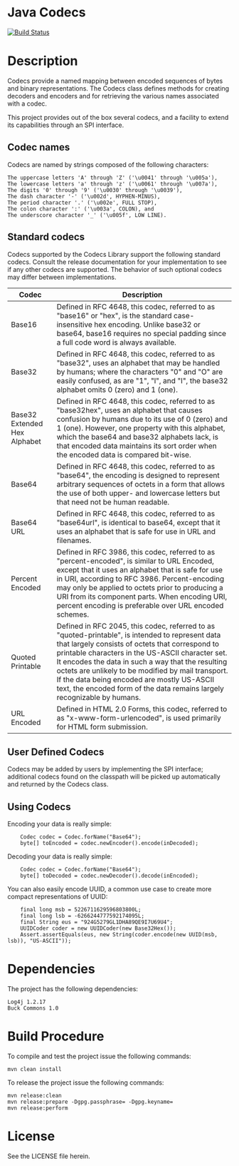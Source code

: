 Java Codecs
===========

[<img src="https://api.travis-ci.org/rbuck/java-codecs.png?branch=master" alt="Build Status" />](http://travis-ci.org/rbuck/java-codecs)

# Description

Codecs provide a named mapping between encoded sequences of bytes and binary
representations. The Codecs class defines methods for creating decoders and
encoders and for retrieving the various names associated with a codec.

This project provides out of the box several codecs, and a facility to extend
its capabilities through an SPI interface.

## Codec names

Codecs are named by strings composed of the following characters:

    The uppercase letters 'A' through 'Z' ('\u0041' through '\u005a'),
    The lowercase letters 'a' through 'z' ('\u0061' through '\u007a'),
    The digits '0' through '9' ('\u0030' through '\u0039'),
    The dash character '-' ('\u002d', HYPHEN-MINUS),
    The period character '.' ('\u002e', FULL STOP),
    The colon character ':' ('\u003a', COLON), and
    The underscore character '_' ('\u005f', LOW LINE).

## Standard codecs

Codecs supported by the Codecs Library support the following standard codecs.
Consult the release documentation for your implementation to see if any other
codecs are supported. The behavior of such optional codecs may differ between
implementations.

Codec | Description
------|------------
Base16 | Defined in RFC 4648, this codec, referred to as "base16" or "hex", is the standard case-insensitive hex encoding. Unlike base32 or base64, base16 requires no special padding since a full code word is always available. |
Base32 | Defined in RFC 4648, this codec, referred to as "base32", uses an alphabet that may be handled by humans; where the characters "0" and "O" are easily confused, as are "1", "l", and "I", the base32 alphabet omits 0 (zero) and 1 (one).
Base32 Extended Hex Alphabet | Defined in RFC 4648, this codec, referred to as "base32hex", uses an alphabet that causes confusion by humans due to its use of 0 (zero) and 1 (one). However, one property with this alphabet, which the base64 and base32 alphabets lack, is that encoded data maintains its sort order when the encoded data is compared bit-wise.
Base64 | Defined in RFC 4648, this codec, referred to as "base64", the encoding is designed to represent arbitrary sequences of octets in a form that allows the use of both upper- and lowercase letters but that need not be human readable.
Base64 URL |Defined in RFC 4648, this codec, referred to as "base64url", is identical to base64, except that it uses an alphabet that is safe for use in URL and filenames.
Percent Encoded | Defined in RFC 3986, this codec, referred to as "percent-encoded", is similar to URL Encoded, except that it uses an alphabet that is safe for use in URI, according to RFC 3986. Percent-encoding may only be applied to octets prior to producing a URI from its component parts. When encoding URI, percent encoding is preferable over URL encoded schemes.
Quoted Printable | Defined in RFC 2045, this codec, referred to as "quoted-printable", is intended to represent data that largely consists of octets that correspond to printable characters in the US-ASCII character set. It encodes the data in such a way that the resulting octets are unlikely to be modified by mail transport. If the data being encoded are mostly US-ASCII text, the encoded form of the data remains largely recognizable by humans. |
URL Encoded | Defined in HTML 2.0 Forms, this codec, referred to as "x-www-form-urlencoded", is used primarily for HTML form submission.

## User Defined Codecs

Codecs may be added by users by implementing the SPI interface;
additional codecs found on the classpath will be picked up
automatically and returned by the Codecs class.

## Using Codecs

Encoding your data is really simple:

        Codec codec = Codec.forName("Base64");
        byte[] toEncoded = codec.newEncoder().encode(inDecoded);

Decoding your data is really simple:

        Codec codec = Codec.forName("Base64");
        byte[] toDecoded = codec.newDecoder().decode(inEncoded);

You can also easily encode UUID, a common use case to create
more compact representations of UUID:

        final long msb = 5226711629596803800L;
        final long lsb = -6266244777592174095L;
        final String eus = "924G5279GL1DHA89QE9I7U69U4";
        UUIDCoder coder = new UUIDCoder(new Base32Hex());
        Assert.assertEquals(eus, new String(coder.encode(new UUID(msb, lsb)), "US-ASCII"));

# Dependencies

The project has the following dependencies:

    Log4j 1.2.17
    Buck Commons 1.0

# Build Procedure

To compile and test the project issue the following commands:

    mvn clean install

To release the project issue the following commands:

    mvn release:clean
    mvn release:prepare -Dgpg.passphrase= -Dgpg.keyname=
    mvn release:perform

# License

See the LICENSE file herein.
